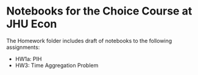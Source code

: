 # Notebooks for the Choice Course at JHU Econ 

The Homework folder includes draft of notebooks to the following assignments:
- HW1a: PIH
- HW3: Time Aggregation Problem
